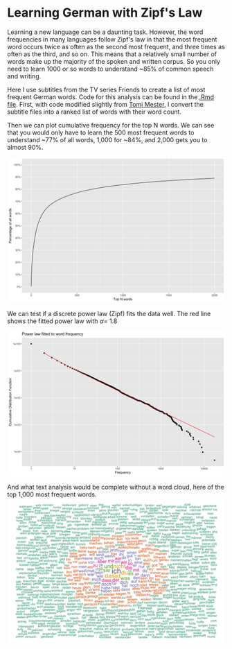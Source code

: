 Learning German with Zipf's Law
================

Learning a new language can be a daunting task. However, the word frequencies in many languages follow Zipf's law in that the most frequent word occurs twice as often as the second most frequent, and three times as often as the third, and so on. This means that a relatively small number of words make up the majority of the spoken and written corpus. So you only need to learn 1000 or so words to understand ~85% of common speech and writing.

Here I use subtitles from the TV series Friends to create a list of most frequent German words. Code for this analysis can be found in the [.Rmd file](german.Rmd). First, with code modified slightly from [Tomi Mester](https://hackernoon.com/learning-languages-very-quickly-with-the-help-of-some-very-basic-data-science-cdbf95288333), I convert the subtitle files into a ranked list of words with their word count.

Then we can plot cumulative frequency for the top N words. We can see that you would only have to learn the 500 most frequent words to understand ~77% of all words, 1,000 for ~84%, and 2,000 gets you to almost 90%.

<img src="german_files/figure-markdown_github/cumulative_percentage-1.png" width="960" />

We can test if a discrete power law (Zipf) fits the data well. The red line shows the fitted power law with *α*= 1.8

<img src="german_files/figure-markdown_github/power_law-1.png" width="960" />

And what text analysis would be complete without a word cloud, here of the top 1,000 most frequent words. <img src="german_files/figure-markdown_github/wordcloud-1.png" width="960" />
